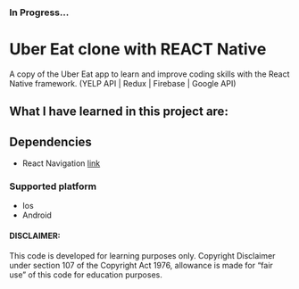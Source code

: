 ### In Progress...

# Uber Eat clone with REACT Native
  A copy of the Uber Eat app to learn and improve coding skills with the React Native framework.
  (YELP API | Redux | Firebase | Google API)
  

## What I have learned in this project are:


 ## Dependencies
  - React Navigation [link](https://reactnavigation.org/)

### Supported platform

- Ios
- Android

#### DISCLAIMER: 

This code is developed for learning purposes only. Copyright Disclaimer under section 107 of the Copyright Act 1976, allowance is made for “fair use” of this code for education purposes.
